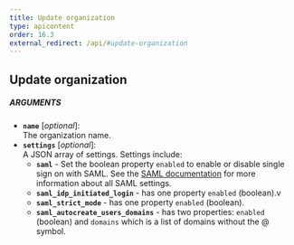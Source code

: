 ```yaml
---
title: Update organization
type: apicontent
order: 16.3
external_redirect: /api/#update-organization
---
```


## Update organization

##### ARGUMENTS
* **`name`** [*optional*]:  
    The organization name.
* **`settings`** [*optional*]:  
    A JSON array of settings. Settings include:
    * **`saml`** - Set the boolean property `enabled` to enable or disable single sign on with SAML. See the [SAML documentation](/account_management/saml/) for more information about all SAML settings.
    * **`saml_idp_initiated_login`** - has one property `enabled` (boolean).v
    * **`saml_strict_mode`** - has one property `enabled` (boolean).
    * **`saml_autocreate_users_domains`** - has two properties: `enabled` (boolean) and `domains` which is a list of domains without the @ symbol.
